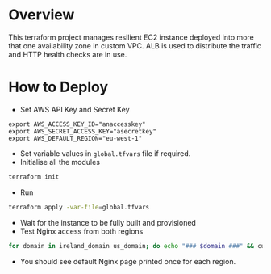 # Overview

This terraform project manages resilient EC2 instance deployed into
more that one availability zone in custom VPC.
ALB is used to distribute the traffic and HTTP health checks are in use.
# How to Deploy

* Set AWS API Key and Secret Key
```
export AWS_ACCESS_KEY_ID="anaccesskey"
export AWS_SECRET_ACCESS_KEY="asecretkey"
export AWS_DEFAULT_REGION="eu-west-1"
```
* Set variable values in `global.tfvars` file if required.
* Initialise all the modules
```bash
terraform init
```
* Run
```bash
terraform apply -var-file=global.tfvars
```
* Wait for the instance to be fully built and provisioned
* Test Nginx access from both regions
```bash
for domain in ireland_domain us_domain; do echo "### $domain ###" && curl $(terraform output $domain); done
```
* You should see default Nginx page printed once for each region.
